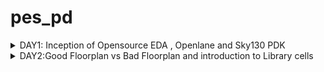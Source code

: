# pes_pd

<details>
  <summary>
    DAY1: Inception of Opensource EDA , Openlane and Sky130 PDK 
  </summary>
  <br>
  To develop an ASIC you need three major components 
  + ``` RTL IP ```

  + ```PDK``` : Process Design Kit ; Collection of files used to model a fabrication .

  + ```EDA Tools```

    ASIC Design flow goes from RTL to GDSII
    The flow is as follows :
    + Synthesis:Converts RTL into a circuit which has elements in the standard libraray 
    + Floor Planning: Partition of CHIP die between different system building blocks and place teh IO pads or define dimension , pin locations
    + Placement: place the cells on the floorplanned rows
    + Clock Tree Synthesis:Create clock distribution networks with minimum skew 
    + Routing: Implementation of interconnects between the different layers.
    + Sign Off: DRC , LVS and STA
   
    For this course we use OpenLane which comes with various other packages such as Yosys and abc .
    Openlane is used to harden the macros and chips , Yosys is used for RTL synthesis , ABC is used for RTL optimizations , abc maps the
    netlist converted by Yosys to a technological library .Further OpenRoad performs placement and routing .

    Given is the OPenLane flow:
    ![Screenshot from 2023-09-16 21-03-59](https://github.com/AdrikaMohanty/pes_pd/assets/84654826/1e7d74d6-8c43-4d4e-b240-7f5f88be8107)

    

    ## Importing Package :
    Since different software dependencies are needed to run openlane you need to import package , so every time you run the interactive terminal you need to import the package
    by using the command ```package require openlane 0.9```

    ```
        cd OpenLane
        sudo make mount
        ./flow.tcl -interactive
    ```
  Here we are checking for pre defined module picorv32a

  ```
    package require openlane 0.9
    prep -design <filename>
    run_synthesis
```

  ![Screenshot from 2023-09-16 22-21-41](https://github.com/AdrikaMohanty/pes_pd/assets/84654826/dee1cc9a-3af5-4eab-a18d-22310e026aa7)

  
  
  The task given is to find the ratio of total number of cells to d flip flop 

  ![Screenshot from 2023-09-16 22-28-34](https://github.com/AdrikaMohanty/pes_pd/assets/84654826/28650b7a-9e9b-4a1f-a387-f0655c5ea1cf)





 From here we can see total number of cells is 9541 and dff (sky130_fd_sc_hd__dfxtp_2)is 1596, thus the ratio is 0.1672
 
</details>




<details>
  <summary>
    DAY2:Good Floorplan vs Bad Floorplan and introduction to Library cells
  </summary>
  <br>
 ## Chip floorplanning : 

  + Defining the width and height of core and die : In defining the width and height *Utilization Factor* plays an important role , UTILISATION FACTOR = Area Occupied by the Netlist / Area of the core, Aspect ratio=Height / width
  + Defining location of pre placed cells: Some IPs such as memories , clock gating cells, comparator , mux needs to be instantiated multiple times , such IPs are placed on chip before automated placement and routing .
  + De-coupling of Capacitors :Combinational blocks need to be connected to Vss and Vdd for operation . But if the circuit is large with many resistors, there might be a problem with charging and discharging of capacitors , this can lead to noise margin in the circuits ,for this we use de-coupling capacitors that is placed close to the combinational block , when switching activity takes place it detaches from circuit and the capacitance can be charged fully .
  + Power planning :  When a transition occurs on a net, charge associated with coupling capacitors may be dumped to ground. If there are not enough ground taps charge will accumulate at the tap and the ground line will act like a large resistor, raising the ground voltage and lowering our noise margin. To bypass this problem a robust PDN with many power strap taps are needed to lower the resistance associated with the PDN.
  + Pin Placement: All input pins should be placed on the left and all output pins to he right
  + Logical cell placement Blockage : Block the area occupied by the pins to prevent the PNR tool from placing logical blocks where pins are present 
  
</details>
